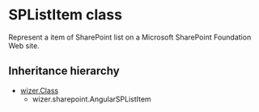 # SPListItem class
Represent a item of SharePoint list on a Microsoft SharePoint Foundation Web site.

## Inheritance hierarchy
- [wizer.Class](/docs/wizer/core/Class.md)
    - wizer.sharepoint.AngularSPListItem